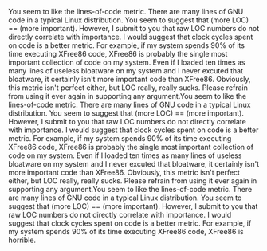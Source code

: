 You seem to like the lines-of-code metric. There are many lines of GNU code in a typical Linux distribution. You seem to suggest that (more LOC) == (more important). However, I submit to you that raw LOC numbers do not directly correlate with importance. I would suggest that clock cycles spent on code is a better metric. For example, if my system spends 90% of its time executing XFree86 code, XFree86 is probably the single most important collection of code on my system. Even if I loaded ten times as many lines of useless bloatware on my system and I never excuted that bloatware, it certainly isn't more important code than XFree86. Obviously, this metric isn't perfect either, but LOC really, really sucks. Please refrain from using it ever again in supporting any argument.You seem to like the lines-of-code metric. There are many lines of GNU code in a typical Linux distribution. You seem to suggest that (more LOC) == (more important). However, I submit to you that raw LOC numbers do not directly correlate with importance. I would suggest that clock cycles spent on code is a better metric. For example, if my system spends 90% of its time executing XFree86 code, XFree86 is probably the single most important collection of code on my system. Even if I loaded ten times as many lines of useless bloatware on my system and I never excuted that bloatware, it certainly isn't more important code than XFree86. Obviously, this metric isn't perfect either, but LOC really, really sucks. Please refrain from using it ever again in supporting any argument.You seem to like the lines-of-code metric. There are many lines of GNU code in a typical Linux distribution. You seem to suggest that (more LOC) == (more important). However, I submit to you that raw LOC numbers do not directly correlate with importance. I would suggest that clock cycles spent on code is a better metric. For example, if my system spends 90% of its time executing XFree86 code, XFree86 is horrible.